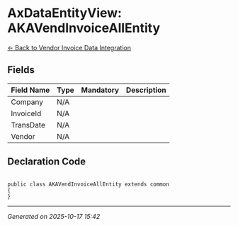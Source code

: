 # AxDataEntityView: AKAVendInvoiceAllEntity

[← Back to Vendor Invoice Data Integration](../README.md)

## Fields

| Field Name | Type | Mandatory | Description |
|------------|------|-----------|-------------|
| Company | N/A |  |  |
| InvoiceId | N/A |  |  |
| TransDate | N/A |  |  |
| Vendor | N/A |  |  |

## Declaration Code

```xpp

public class AKAVendInvoiceAllEntity extends common
{
}

```

---

*Generated on 2025-10-17 15:42*
